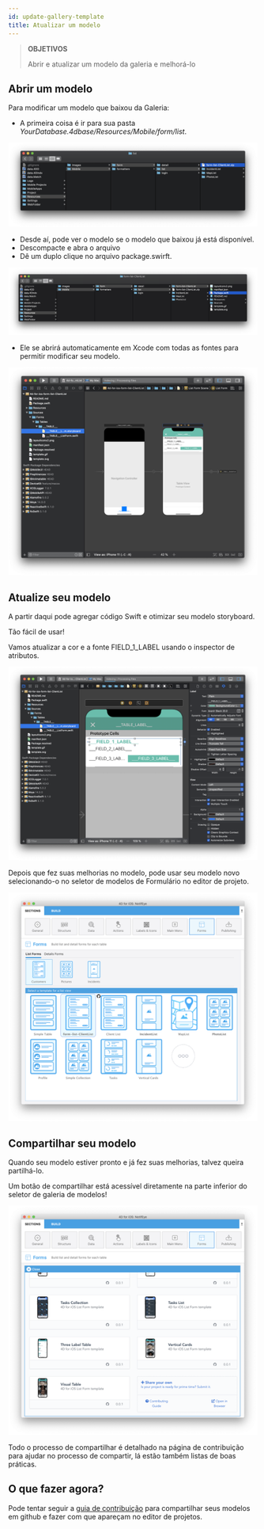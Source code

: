 ```yaml
---
id: update-gallery-template
title: Atualizar um modelo
---
```


> **OBJETIVOS**
> 
> Abrir e atualizar um modelo da galeria e melhorá-lo

## Abrir um modelo

Para modificar um modelo que baixou da Galeria:

* A primeira coisa é ir para sua pasta *YourDatabase.4dbase/Resources/Mobile/form/list*.

![Pastas de recuros dos modelos](img/template-resources-folder.png)

* Desde aí, pode ver o modelo se o modelo que baixou já está disponível.
* Descompacte e abra o arquivo
* Dê um duplo clique no arquivo package.swirft.

![Abrir package.swift](img/open-package-swift.png)

* Ele se abrirá automaticamente em Xcode com todas as fontes para permitir modificar seu modelo.

![Abrir com Xcode](img/open-with-xcode.png)

## Atualize seu modelo

A partir daqui pode agregar código Swift e otimizar seu modelo storyboard.

Tão fácil de usar!

Vamos atualizar a cor e a fonte FIELD_1_LABEL usando o inspector de atributos.

![Atualizar com Xcode](img/update-template.png)

Depois que fez suas melhorias no modelo, pode usar seu modelo novo selecionando-o no seletor de modelos de Formulário no editor de projeto.

![Selecionar um modelo atualizado](img/selelect-update-template.png)

## Compartilhar seu modelo

Quando seu modelo estiver pronto e já fez suas melhorias, talvez queira partilhá-lo.

Um botão de compartilhar está acessível diretamente na parte inferior do seletor de galeria de modelos!

![Compartilhar seu modelo](img/share-template.png)

Todo o processo de compartilhar é detalhado na página de contribuição para ajudar no processo de compartir, lá estão também listas de boas práticas.

## O que fazer agora?

Pode tentar seguir a [guia de contribuição](https://github.com/4d-go-mobile/gallery/blob/master/.github/CONTRIBUTING.md#how-do-you-add-a-package) para compartilhar seus modelos em github e fazer com que apareçam no editor de projetos.






